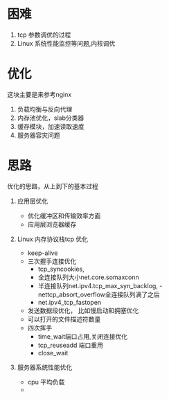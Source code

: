 # 困难
1. tcp 参数调优的过程
2. Linux 系统性能监控等问题,内核调优

# 优化
这块主要是来参考nginx
1. 负载均衡与反向代理
2. 内存池优化，slab分类器
3. 缓存模块，加速读取速度
4. 服务器容灾问题



# 思路
优化的思路，从上到下的基本过程

1. 应用层优化
	- 优化缓冲区和传输效率方面
	- 应用层浏览器缓存
2. Linux 内存协议栈tcp 优化
	
	- keep-alive
	- 三次握手连接优化
		- tcp\_syncookies,
		- 全连接队列大小net.core.somaxconn 
		- 半连接队列net.ipv4.tcp\_max\_syn\_backlog, 		- nettcp\_absort\_overflow全连接队列满了之后
		- net.ipv4\_tcp\_fastopen
	- 发送数据段优化， 比如慢启动和拥塞优化
	- 可以打开的文件描述符数量
	- 四次挥手
		- time\_wait端口占用,关闭连接优化
		- tcp_reuseadd 端口重用
		- close_wait 
3. 服务器系统性能优化
	- cpu 平均负载
	- 


